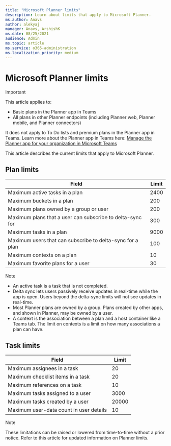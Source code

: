 ```yaml
---
title: "Microsoft Planner limits"
description: Learn about limits that apply to Microsoft Planner.
ms.author: Anavs
author: alekyaj
manager: Anavs, ArshishK
ms.date: 08/25/2021
audience: Admin
ms.topic: article
ms.service: o365-administration
ms.localization_priority: medium
---
```

# Microsoft Planner limits

> [!IMPORTANT]
>
> This article applies to:
>
> - Basic plans in the Planner app in Teams
> - All plans in other Planner endpoints (including Planner web, Planner mobile, and Planner connectors)
>
> It does not apply to To Do lists and premium plans in the Planner app in Teams. Learn more about the Planner app in Teams here: [Manage the Planner app for your organization in Microsoft Teams](/microsoftteams/manage-planner-app)

This article describes the current limits that apply to Microsoft Planner.

## Plan limits

|Field  |Limit  |
|---------|---------|
|Maximum active tasks in a plan    |2400|
|Maximum buckets in a plan    |200|
|Maximum plans owned by a group or user     |200|
|Maximum plans that a user can subscribe to delta-sync for    |300|
|Maximum tasks in a plan    |9000|
|Maximum users that can subscribe to delta-sync for a plan    |100|
|Maximum contexts on a plan    |10|
|Maximum favorite plans for a user     |30|

> [!NOTE]
> - An active task is a task that is not completed.
> - Delta sync lets users passively receive updates in real-time while the app is open. Users beyond the delta-sync limits will not see updates in real-time.
> - Most Planner plans are owned by a group. Plans created by other apps, and shown in Planner, may be owned by a user.
> - A context is the association between a plan and a host container like a Teams tab. The limit on contexts is a limit on how many associations a plan can have.

## Task limits

|Field  |Limit  |
|---------|---------|
|Maximum assignees in a task     |20|
|Maximum checklist items in a task     |20|
|Maximum references on a task     |10|
|Maximum tasks assigned to a user     |3000|
|Maximum tasks created by a user     |20000|
|Maximum user-data count in user details   |10|

> [!NOTE]
> These limitations can be raised or lowered from time-to-time without a prior notice. Refer to this article for updated information on Planner limits.
